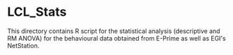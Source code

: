 # LCL_Stats

This directory contains R script for the statistical analysis (descriptive and RM ANOVA) for the behavioural data obtained from E-Prime as well as EGI's NetStation.
